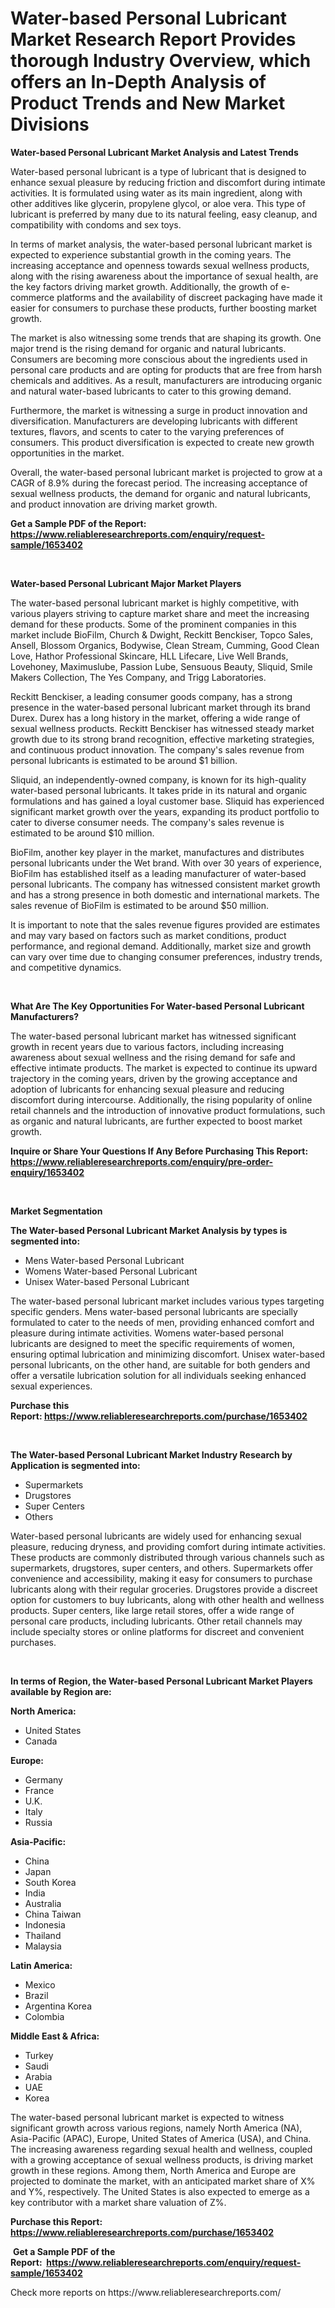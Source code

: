 <p><h1>Water-based Personal Lubricant Market Research Report Provides thorough Industry Overview, which offers an In-Depth Analysis of Product Trends and New Market Divisions</h1></p><p><strong>Water-based Personal Lubricant Market Analysis and Latest Trends</strong></p>
<p><p>Water-based personal lubricant is a type of lubricant that is designed to enhance sexual pleasure by reducing friction and discomfort during intimate activities. It is formulated using water as its main ingredient, along with other additives like glycerin, propylene glycol, or aloe vera. This type of lubricant is preferred by many due to its natural feeling, easy cleanup, and compatibility with condoms and sex toys.</p><p>In terms of market analysis, the water-based personal lubricant market is expected to experience substantial growth in the coming years. The increasing acceptance and openness towards sexual wellness products, along with the rising awareness about the importance of sexual health, are the key factors driving market growth. Additionally, the growth of e-commerce platforms and the availability of discreet packaging have made it easier for consumers to purchase these products, further boosting market growth.</p><p>The market is also witnessing some trends that are shaping its growth. One major trend is the rising demand for organic and natural lubricants. Consumers are becoming more conscious about the ingredients used in personal care products and are opting for products that are free from harsh chemicals and additives. As a result, manufacturers are introducing organic and natural water-based lubricants to cater to this growing demand.</p><p>Furthermore, the market is witnessing a surge in product innovation and diversification. Manufacturers are developing lubricants with different textures, flavors, and scents to cater to the varying preferences of consumers. This product diversification is expected to create new growth opportunities in the market.</p><p>Overall, the water-based personal lubricant market is projected to grow at a CAGR of 8.9% during the forecast period. The increasing acceptance of sexual wellness products, the demand for organic and natural lubricants, and product innovation are driving market growth.</p></p>
<p><strong>Get a Sample PDF of the Report:&nbsp; <a href="https://www.reliableresearchreports.com/enquiry/request-sample/1653402">https://www.reliableresearchreports.com/enquiry/request-sample/1653402</a></strong></p>
<p>&nbsp;</p>
<p><strong>Water-based Personal Lubricant Major Market Players</strong></p>
<p><p>The water-based personal lubricant market is highly competitive, with various players striving to capture market share and meet the increasing demand for these products. Some of the prominent companies in this market include BioFilm, Church & Dwight, Reckitt Benckiser, Topco Sales, Ansell, Blossom Organics, Bodywise, Clean Stream, Cumming, Good Clean Love, Hathor Professional Skincare, HLL Lifecare, Live Well Brands, Lovehoney, Maximuslube, Passion Lube, Sensuous Beauty, Sliquid, Smile Makers Collection, The Yes Company, and Trigg Laboratories.</p><p>Reckitt Benckiser, a leading consumer goods company, has a strong presence in the water-based personal lubricant market through its brand Durex. Durex has a long history in the market, offering a wide range of sexual wellness products. Reckitt Benckiser has witnessed steady market growth due to its strong brand recognition, effective marketing strategies, and continuous product innovation. The company's sales revenue from personal lubricants is estimated to be around $1 billion.</p><p>Sliquid, an independently-owned company, is known for its high-quality water-based personal lubricants. It takes pride in its natural and organic formulations and has gained a loyal customer base. Sliquid has experienced significant market growth over the years, expanding its product portfolio to cater to diverse consumer needs. The company's sales revenue is estimated to be around $10 million.</p><p>BioFilm, another key player in the market, manufactures and distributes personal lubricants under the Wet brand. With over 30 years of experience, BioFilm has established itself as a leading manufacturer of water-based personal lubricants. The company has witnessed consistent market growth and has a strong presence in both domestic and international markets. The sales revenue of BioFilm is estimated to be around $50 million.</p><p>It is important to note that the sales revenue figures provided are estimates and may vary based on factors such as market conditions, product performance, and regional demand. Additionally, market size and growth can vary over time due to changing consumer preferences, industry trends, and competitive dynamics.</p></p>
<p>&nbsp;</p>
<p><strong>What Are The Key Opportunities For Water-based Personal Lubricant Manufacturers?</strong></p>
<p><p>The water-based personal lubricant market has witnessed significant growth in recent years due to various factors, including increasing awareness about sexual wellness and the rising demand for safe and effective intimate products. The market is expected to continue its upward trajectory in the coming years, driven by the growing acceptance and adoption of lubricants for enhancing sexual pleasure and reducing discomfort during intercourse. Additionally, the rising popularity of online retail channels and the introduction of innovative product formulations, such as organic and natural lubricants, are further expected to boost market growth.</p></p>
<p><strong>Inquire or Share Your Questions If Any Before Purchasing This Report: <a href="https://www.reliableresearchreports.com/enquiry/pre-order-enquiry/1653402">https://www.reliableresearchreports.com/enquiry/pre-order-enquiry/1653402</a></strong></p>
<p>&nbsp;</p>
<p><strong>Market Segmentation</strong></p>
<p><strong>The Water-based Personal Lubricant Market Analysis by types is segmented into:</strong></p>
<p><ul><li>Mens Water-based Personal Lubricant</li><li>Womens Water-based Personal Lubricant</li><li>Unisex Water-based Personal Lubricant</li></ul></p>
<p><p>The water-based personal lubricant market includes various types targeting specific genders. Mens water-based personal lubricants are specially formulated to cater to the needs of men, providing enhanced comfort and pleasure during intimate activities. Womens water-based personal lubricants are designed to meet the specific requirements of women, ensuring optimal lubrication and minimizing discomfort. Unisex water-based personal lubricants, on the other hand, are suitable for both genders and offer a versatile lubrication solution for all individuals seeking enhanced sexual experiences.</p></p>
<p><strong>Purchase this Report:&nbsp;<a href="https://www.reliableresearchreports.com/purchase/1653402">https://www.reliableresearchreports.com/purchase/1653402</a></strong></p>
<p>&nbsp;</p>
<p><strong>The Water-based Personal Lubricant Market Industry Research by Application is segmented into:</strong></p>
<p><ul><li>Supermarkets</li><li>Drugstores</li><li>Super Centers</li><li>Others</li></ul></p>
<p><p>Water-based personal lubricants are widely used for enhancing sexual pleasure, reducing dryness, and providing comfort during intimate activities. These products are commonly distributed through various channels such as supermarkets, drugstores, super centers, and others. Supermarkets offer convenience and accessibility, making it easy for consumers to purchase lubricants along with their regular groceries. Drugstores provide a discreet option for customers to buy lubricants, along with other health and wellness products. Super centers, like large retail stores, offer a wide range of personal care products, including lubricants. Other retail channels may include specialty stores or online platforms for discreet and convenient purchases.</p></p>
<p>&nbsp;</p>
<p><strong>In terms of Region, the Water-based Personal Lubricant Market Players available by Region are:</strong></p>
<p>
    <p> <strong> North America: </strong>
        <ul>
            <li>United States</li>
            <li>Canada</li>
        </ul>
        </p> 
    <p> <strong> Europe: </strong>
        <ul>
            <li>Germany</li>
            <li>France</li>
            <li>U.K.</li>
            <li>Italy</li>
            <li>Russia</li>
        </ul>
        </p> 
    <p> <strong> Asia-Pacific: </strong>
        <ul>
            <li>China</li>
            <li>Japan</li>
            <li>South Korea</li>
            <li>India</li>
            <li>Australia</li>
            <li>China Taiwan</li>
            <li>Indonesia</li>
            <li>Thailand</li>
            <li>Malaysia</li>
        </ul>
        </p> 
    <p> <strong> Latin America: </strong>
        <ul>
            <li>Mexico</li>
            <li>Brazil</li>
            <li>Argentina Korea</li>
            <li>Colombia</li>
        </ul>
        </p> 
    <p> <strong> Middle East & Africa: </strong>
        <ul>
            <li>Turkey</li>
            <li>Saudi</li>
            <li>Arabia</li>
            <li>UAE</li>
            <li>Korea</li>
        </ul>
    </p>
    </p>
<p><p>The water-based personal lubricant market is expected to witness significant growth across various regions, namely North America (NA), Asia-Pacific (APAC), Europe, United States of America (USA), and China. The increasing awareness regarding sexual health and wellness, coupled with a growing acceptance of sexual wellness products, is driving market growth in these regions. Among them, North America and Europe are projected to dominate the market, with an anticipated market share of X% and Y%, respectively. The United States is also expected to emerge as a key contributor with a market share valuation of Z%.</p></p>
<p><strong>Purchase this Report: <a href="https://www.reliableresearchreports.com/purchase/1653402">https://www.reliableresearchreports.com/purchase/1653402</a></strong></p>
<p>&nbsp;<strong>Get a Sample PDF of the Report:&nbsp;&nbsp;<a href="https://www.reliableresearchreports.com/enquiry/request-sample/1653402">https://www.reliableresearchreports.com/enquiry/request-sample/1653402</a></strong></p>
<p><strong></strong></p>
<p>Check more reports on https://www.reliableresearchreports.com/</p>